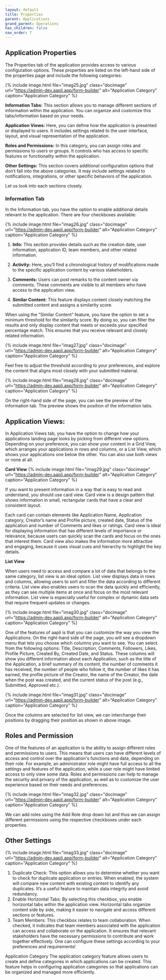 ```yaml
---
layout: default
title: Properties
parent: Applications
grand_parent: Operations
has_children: false
nav_order: 7
---
```


## Application Properties

The Properties tab of the application provides access to various configuration options. These properties are listed on the left-hand side of the properties page and include the following categories:

{% include image.html file="imag25.jpg" class="docimage" url="https://admin-dev.aapli.app/form-builder" alt="Application Category" caption="Application Category" %}

**Information Tabs:** This section allows you to manage different sections of information within the application. You can organize and customize this tabs/information based on your needs.

**Application Views:** Here, you can define how the application is presented or displayed to users. It includes settings related to the user interface, layout, and visual representation of the application.

**Roles and Permissions:** In this category, you can assign roles and permissions to users or groups. It controls who has access to specific features or functionality within the application.

**Other Settings:** This section covers additional configuration options that don’t fall into the above categories. It may include settings related to notifications, integrations, or other specific behaviors of the application.

Let us look into each sections closely. 

### Information Tab 

In the Information tab, you have the option to enable additional details relevant to the application. There are four checkboxes available:

{% include image.html file="imag26.jpg" class="docimage" url="https://admin-dev.aapli.app/form-builder" alt="Application Category" caption="Application Category" %}

1. **Info:** This section provides details such as the creation date, user information, application ID, team members, and other related information.

2. **Activity:** Here, you’ll find a chronological history of modifications made to the specific application content by various stakeholders.

3. **Comments:** Users can post remarks to the content owner via comments. These comments are visible to all members who have access to the application view.

4. **Similar Content:** This feature displays content closely matching the submitted content and assigns a similarity score.

When using the “Similar Content” feature, you have the option to set a minimum threshold for the similarity score. By doing so, you can filter the results and only display content that meets or exceeds your specified percentage match. This ensures that you receive relevant and closely related information.

{% include image.html file="imag27.jpg" class="docimage" url="https://admin-dev.aapli.app/form-builder" alt="Application Category" caption="Application Category" %}

Feel free to adjust the threshold according to your preferences, and explore the content that aligns most closely with your submitted material.

{% include image.html file="imag28.jpg" class="docimage" url="https://admin-dev.aapli.app/form-builder" alt="Application Category" caption="Application Category" %}

On the right-hand side of the page, you can see the preview of the information tab. The preview shows  the position of the information tabs.

## Application Views:

In Application Views tab, you have the option to change how your applications landing page looks by picking from different view options. Depending on your preference, you can show your content in a Grid View, which arranges your applications in rows and columns, or a List View, which shows your applications one below the other. You can also use both views or none at all.

**Card View**
{% include image.html file="imag29.jpg" class="docimage" url="https://admin-dev.aapli.app/form-builder" alt="Application Category" caption="Application Category" %}

If you want to present information in a way that is easy to read and understand, you should use card view. Card view is a design pattern that shows information in small, rectangular cards that have a clear and consistent layout. 

Each card can contain elements like Application Name, Application category, Creator’s name and Profile picture, created date, Status of the application and number of Comments and likes or ratings. Card view is ideal for displaying information that has different levels of importance or relevance, because users can quickly scan the cards and focus on the ones that interest them. Card view also makes the information more attractive and engaging, because it uses visual cues and hierarchy to highlight the key details.

**List View**

When users need to access and compare a lot of data that belongs to the same category, list view is an ideal option. List view displays data in rows and columns, allowing users to sort and filter the data according to different criteria. List view also enables users to scan the data quickly and efficiently, as they can see multiple items at once and focus on the most relevant information. List view is especially useful for complex or dynamic data sets that require frequent updates or changes.

{% include image.html file="imag30.jpg" class="docimage" url="https://admin-dev.aapli.app/form-builder" alt="Application Category" caption="Application Category" %}


One of the features of aapli is that you can customize the way you view the Applications. On the right-hand side of the page, you will see a dropdown menu that lets you choose which columns you want to see. You can select from the following options: Title, Description, Comments, Followers, Likes, Profile Picture, Created By, Created Date, and Status. These columns will show you different information about each Application, such as the title of the Application, a brief summary of its content, the number of comments it has received, the number of people who follow it, the number of likes it has earned, the profile picture of the Creator, the name of the Creator, the date when the post was created, and the current status of the post (e.g., Submitted, Approved etc.). 

{% include image.html file="imag31.jpg" class="docimage" url="https://admin-dev.aapli.app/form-builder" alt="Application Category" caption="Application Category" %}

Once the columns are selected for list view, we can interchange their positions by dragging their position as shown in above image. 

## Roles and Permission 

One of the features of an application is the ability to assign different roles and permissions to users. This means that users can have different levels of access and control over the application's functions and data, depending on their role. For example, an administrator role might have full access to all the settings and features of the application, while a user role might have limited access to only view some data. Roles and permissions can help to manage the security and privacy of the application, as well as to customize the user experience based on their needs and preferences.

{% include image.html file="imag32.jpg" class="docimage" url="https://admin-dev.aapli.app/form-builder" alt="Application Category" caption="Application Category" %}

We can add roles using the Add Role drop down list and thus we can assign different permissions using the respective checkboxes under each properties.  

## Other Settings

{% include image.html file="imag33.jpg" class="docimage" url="https://admin-dev.aapli.app/form-builder" alt="Application Category" caption="Application Category" %}

1. Duplicate Check: This option allows you to determine whether you want to check for duplicate application or entries. When enabled, the system will compare new content with existing content to identify any duplicates. It’s a useful feature to maintain data integrity and avoid redundancy.
2. Enable Horizontal Tabs: By selecting this checkbox, you enable horizontal tabs within the application view. Horizontal tabs organize content side by side, making it easier to navigate and access different sections or features. 
3. Team Members: This checkbox relates to team collaboration. When checked, it indicates that team members associated with the application can access and collaborate on the application. It ensures that relevant stakeholders have the necessary permissions to contribute and work together effectively.
One can configure these settings according to your preferences and requirements! 

Application Category
The application category feature allows users to create and define categories in which applications can be created. This feature helps in configuring application categories so that applications can be organized and managed more efficiently.
